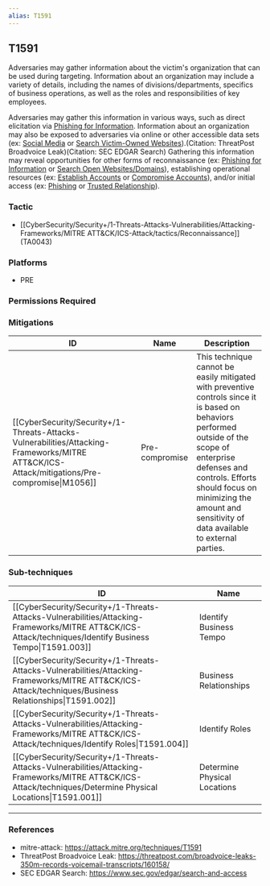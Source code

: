 ```yaml
---
alias: T1591
---
```


## T1591

Adversaries may gather information about the victim's organization that can be used during targeting. Information about an organization may include a variety of details, including the names of divisions/departments, specifics of business operations, as well as the roles and responsibilities of key employees.

Adversaries may gather this information in various ways, such as direct elicitation via [Phishing for Information](https://attack.mitre.org/techniques/T1598). Information about an organization may also be exposed to adversaries via online or other accessible data sets (ex: [Social Media](https://attack.mitre.org/techniques/T1593/001) or [Search Victim-Owned Websites](https://attack.mitre.org/techniques/T1594)).(Citation: ThreatPost Broadvoice Leak)(Citation: SEC EDGAR Search) Gathering this information may reveal opportunities for other forms of reconnaissance (ex: [Phishing for Information](https://attack.mitre.org/techniques/T1598) or [Search Open Websites/Domains](https://attack.mitre.org/techniques/T1593)), establishing operational resources (ex: [Establish Accounts](https://attack.mitre.org/techniques/T1585) or [Compromise Accounts](https://attack.mitre.org/techniques/T1586)), and/or initial access (ex: [Phishing](https://attack.mitre.org/techniques/T1566) or [Trusted Relationship](https://attack.mitre.org/techniques/T1199)).


### Tactic
- [[CyberSecurity/Security+/1-Threats-Attacks-Vulnerabilities/Attacking-Frameworks/MITRE ATT&CK/ICS-Attack/tactics/Reconnaissance]] (TA0043)

### Platforms
- PRE

### Permissions Required

### Mitigations

| ID | Name | Description |
| --- | --- | --- |
| [[CyberSecurity/Security+/1-Threats-Attacks-Vulnerabilities/Attacking-Frameworks/MITRE ATT&CK/ICS-Attack/mitigations/Pre-compromise\|M1056]] | Pre-compromise | This technique cannot be easily mitigated with preventive controls since it is based on behaviors performed outside of the scope of enterprise defenses and controls. Efforts should focus on minimizing the amount and sensitivity of data available to external parties. |

### Sub-techniques

| ID | Name |
| --- | --- |
| [[CyberSecurity/Security+/1-Threats-Attacks-Vulnerabilities/Attacking-Frameworks/MITRE ATT&CK/ICS-Attack/techniques/Identify Business Tempo\|T1591.003]] | Identify Business Tempo |
| [[CyberSecurity/Security+/1-Threats-Attacks-Vulnerabilities/Attacking-Frameworks/MITRE ATT&CK/ICS-Attack/techniques/Business Relationships\|T1591.002]] | Business Relationships |
| [[CyberSecurity/Security+/1-Threats-Attacks-Vulnerabilities/Attacking-Frameworks/MITRE ATT&CK/ICS-Attack/techniques/Identify Roles\|T1591.004]] | Identify Roles |
| [[CyberSecurity/Security+/1-Threats-Attacks-Vulnerabilities/Attacking-Frameworks/MITRE ATT&CK/ICS-Attack/techniques/Determine Physical Locations\|T1591.001]] | Determine Physical Locations |


---
### References

- mitre-attack: https://attack.mitre.org/techniques/T1591
- ThreatPost Broadvoice Leak: https://threatpost.com/broadvoice-leaks-350m-records-voicemail-transcripts/160158/
- SEC EDGAR Search: https://www.sec.gov/edgar/search-and-access
